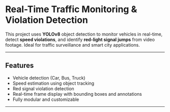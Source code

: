 #  Real-Time Traffic Monitoring & Violation Detection

This project uses **YOLOv8** object detection to monitor vehicles in real-time, detect **speed violations**, and identify **red-light signal jumps** from video footage. Ideal for traffic surveillance and smart city applications.

---

##  Features

-  Vehicle detection (Car, Bus, Truck)
-  Speed estimation using object tracking
-  Red signal violation detection
-  Real-time frame display with bounding boxes and annotations
-  Fully modular and customizable

---

 

